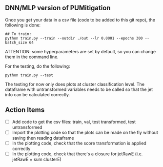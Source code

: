 ## DNN/MLP version of PUMitigation

Once you get your data in a csv file (code to be added to this git repo), the following is done:

```
## To train:
python train.py --train --outdir ./out --lr 0.0001 --epochs 300 --batch_size 64
```

ATTENTION: some hyperparameters are set by default, so you can change them in the command line.

For the testing, do the following:
```
python train.py --test
```

The testing for now only does plots at cluster classification level. The dataframe with untransformed variables needs to be called so that the jet info can be calculated correctly.

## Action Items

- [ ] Add code to get the csv files: train, val, test transformed, test untransformed
- [ ] Import the plotting code so that the plots can be made on the fly without saving then reading dataframe
- [ ] In the plotting code, check that the score transformation is applied correctly
- [ ] In the plotting code, check that there's a closure for jetRawE (i.e. jetRawE = sum clusterE)

